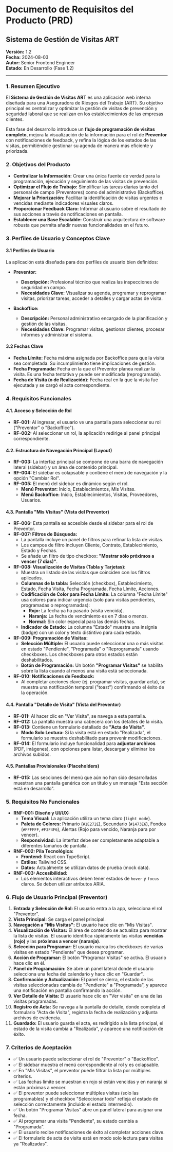 
# Documento de Requisitos del Producto (PRD)
## Sistema de Gestión de Visitas ART

**Versión:** 1.2  
**Fecha:** 2024-08-03  
**Autor:** Senior Frontend Engineer  
**Estado:** En Desarrollo (Fase 1.2)

---

### 1. Resumen Ejecutivo

El **Sistema de Gestión de Visitas ART** es una aplicación web interna diseñada para una Aseguradora de Riesgos del Trabajo (ART). Su objetivo principal es centralizar y optimizar la gestión de visitas de prevención y seguridad laboral que se realizan en los establecimientos de las empresas clientes.

Esta fase del desarrollo introduce un **flujo de programación de visitas completo**, mejora la visualización de la información para el rol de **Preventor** con notificaciones de feedback, y refina la lógica de los estados de las visitas, permitiéndole gestionar su agenda de manera más eficiente y priorizada.

### 2. Objetivos del Producto

*   **Centralizar la Información:** Crear una única fuente de verdad para la programación, ejecución y seguimiento de las visitas de prevención.
*   **Optimizar el Flujo de Trabajo:** Simplificar las tareas diarias tanto del personal de campo (Preventores) como del administrativo (Backoffice).
*   **Mejorar la Priorización:** Facilitar la identificación de visitas urgentes o vencidas mediante indicadores visuales claros.
*   **Proporcionar Feedback Claro:** Informar al usuario sobre el resultado de sus acciones a través de notificaciones en pantalla.
*   **Establecer una Base Escalable:** Construir una arquitectura de software robusta que permita añadir nuevas funcionalidades en el futuro.

### 3. Perfiles de Usuario y Conceptos Clave

#### 3.1 Perfiles de Usuario

La aplicación está diseñada para dos perfiles de usuario bien definidos:

*   **Preventor:**
    *   **Descripción:** Profesional técnico que realiza las inspecciones de seguridad en campo.
    *   **Necesidades Clave:** Visualizar su agenda, programar y reprogramar visitas, priorizar tareas, acceder a detalles y cargar actas de visita.

*   **Backoffice:**
    *   **Descripción:** Personal administrativo encargado de la planificación y gestión de las visitas.
    *   **Necesidades Clave:** Programar visitas, gestionar clientes, procesar informes y administrar el sistema.

#### 3.2 Fechas Clave

*   **Fecha Límite:** Fecha máxima asignada por Backoffice para que la visita sea completada. Su incumplimiento tiene implicaciones de gestión.
*   **Fecha Programada:** Fecha en la que el Preventor planea realizar la visita. Es una fecha tentativa y puede ser modificada (reprogramada).
*   **Fecha de Visita (o de Realización):** Fecha real en la que la visita fue ejecutada y se cargó el acta correspondiente.

### 4. Requisitos Funcionales

#### 4.1. Acceso y Selección de Rol
*   **RF-001:** Al ingresar, el usuario ve una pantalla para seleccionar su rol ("Preventor" o "Backoffice").
*   **RF-002:** Al seleccionar un rol, la aplicación redirige al panel principal correspondiente.

#### 4.2. Estructura de Navegación Principal (Layout)
*   **RF-003:** La interfaz principal se compone de una barra de navegación lateral (sidebar) y un área de contenido principal.
*   **RF-004:** El sidebar es colapsable y contiene el menú de navegación y la opción "Cambiar Rol".
*   **RF-005:** El menú del sidebar es dinámico según el rol.
    *   **Menú Preventor:** Inicio, Establecimientos, Mis Visitas.
    *   **Menú Backoffice:** Inicio, Establecimientos, Visitas, Proveedores, Usuarios.

#### 4.3. Pantalla "Mis Visitas" (Vista del Preventor)
*   **RF-006:** Esta pantalla es accesible desde el sidebar para el rol de Preventor.
*   **RF-007: Filtros de Búsqueda:**
    *   La pantalla incluye un panel de filtros para refinar la lista de visitas.
    *   Los campos de filtro incluyen Cliente, Contrato, Establecimiento, Estado y Fechas.
    *   Se añade un filtro de tipo checkbox: **"Mostrar sólo próximos a vencer (7 días)"**.
*   **RF-008: Visualización de Visitas (Tabla y Tarjetas):**
    *   Muestra un listado de las visitas que coinciden con los filtros aplicados.
    *   **Columnas de la tabla:** Selección (checkbox), Establecimiento, Estado, Fecha Visita, Fecha Programada, Fecha Límite, Acciones.
    *   **Codificación de Color para Fecha Límite:** La columna "Fecha Límite" usa colores para indicar urgencia (solo para visitas pendientes, programadas o reprogramadas):
        *   **Rojo:** La fecha ya ha pasado (visita vencida).
        *   **Naranja:** La fecha de vencimiento es en 7 días o menos.
        *   **Normal:** Sin color especial para las demás fechas.
    *   **Indicador de Estado:** La columna "Estado" muestra una insignia (badge) con un color y texto distintivo para cada estado.
*   **RF-009: Programación de Visitas:**
    *   **Selección Múltiple:** El usuario puede seleccionar una o más visitas en estado "Pendiente", "Programada" o "Reprogramada" usando checkboxes. Los checkboxes para otros estados están deshabilitados.
    *   **Botón de Programación:** Un botón **"Programar Visitas"** se habilita sobre la lista cuando al menos una visita está seleccionada.
*   **RF-010: Notificaciones de Feedback:**
    *   Al completar acciones clave (ej. programar visitas, guardar acta), se muestra una notificación temporal ("toast") confirmando el éxito de la operación.

#### 4.4. Pantalla "Detalle de Visita" (Vista del Preventor)
*   **RF-011:** Al hacer clic en "Ver Visita", se navega a esta pantalla.
*   **RF-012:** La pantalla muestra una cabecera con los detalles de la visita.
*   **RF-013:** Contiene un formulario detallado de **"Acta de Visita"**.
    *   **Modo Solo Lectura:** Si la visita está en estado "Realizada", el formulario se muestra deshabilitado para prevenir modificaciones.
*   **RF-014:** El formulario incluye funcionalidad para **adjuntar archivos** (PDF, imágenes), con opciones para listar, descargar y eliminar los archivos subidos.

#### 4.5. Pantallas Provisionales (Placeholders)
*   **RF-015:** Las secciones del menú que aún no han sido desarrolladas muestran una pantalla genérica con un título y un mensaje "Esta sección está en desarrollo".

### 5. Requisitos No Funcionales

*   **RNF-001: Diseño y UI/UX:**
    *   **Tema Visual:** La aplicación utiliza un tema claro (`light mode`).
    *   **Paleta de Colores:** Primario (`#1E272E`), Secundario (`#1473E6`), Fondos (`#FFFFFF`, `#F3F4F6`), Alertas (Rojo para vencido, Naranja para por vencer).
    *   **Responsividad:** La interfaz debe ser completamente adaptable a diferentes tamaños de pantalla.
*   **RNF-002: Pila Tecnológica:**
    *   **Frontend:** React con TypeScript.
    *   **Estilos:** Tailwind CSS.
    *   **Datos:** Actualmente se utilizan datos de prueba (mock data).
*   **RNF-003: Accesibilidad:**
    *   Los elementos interactivos deben tener estados de `hover` y `focus` claros. Se deben utilizar atributos ARIA.

### 6. Flujo de Usuario Principal (Preventor)

1.  **Entrada y Selección de Rol:** El usuario entra a la app, selecciona el rol "Preventor".
2.  **Vista Principal:** Se carga el panel principal.
3.  **Navegación a "Mis Visitas":** El usuario hace clic en "Mis Visitas".
4.  **Visualización de Visitas:** El área de contenido se actualiza para mostrar la lista de visitas. El usuario identifica rápidamente las visitas **vencidas (rojo)** y las **próximas a vencer (naranja)**.
5.  **Selección para Programar:** El usuario marca los checkboxes de varias visitas en estado "Pendiente" que desea programar.
6.  **Acción de Programar:** El botón "Programar Visitas" se activa. El usuario hace clic en él.
7.  **Panel de Programación:** Se abre un panel lateral donde el usuario selecciona una fecha del calendario y hace clic en "Guardar".
8.  **Confirmación y Actualización:** El panel se cierra, el estado de las visitas seleccionadas cambia de "Pendiente" a "Programada", y aparece una notificación en pantalla confirmando la acción.
9.  **Ver Detalle de Visita:** El usuario hace clic en "Ver visita" en una de las visitas programadas.
10. **Registro de Acta:** Se navega a la pantalla de detalle, donde completa el formulario "Acta de Visita", registra la fecha de realización y adjunta archivos de evidencia.
11. **Guardado:** El usuario guarda el acta, es redirigido a la lista principal, el estado de la visita cambia a "Realizada", y aparece una notificación de éxito.

### 7. Criterios de Aceptación

*   ✅ Un usuario puede seleccionar el rol de "Preventor" o "Backoffice".
*   ✅ El sidebar muestra el menú correspondiente al rol y es colapsable.
*   ✅ En "Mis Visitas", el preventor puede filtrar la lista por múltiples criterios.
*   ✅ Las fechas límite se muestran en rojo si están vencidas y en naranja si están próximas a vencer.
*   ✅ El preventor puede seleccionar múltiples visitas (solo las programables) y el checkbox "Seleccionar todo" refleja el estado de selección correctamente (incluido el estado intermedio).
*   ✅ Un botón "Programar Visitas" abre un panel lateral para asignar una fecha.
*   ✅ Al programar una visita "Pendiente", su estado cambia a "Programada".
*   ✅ El usuario recibe notificaciones de éxito al completar acciones clave.
*   ✅ El formulario de acta de visita está en modo solo lectura para visitas ya "Realizadas".